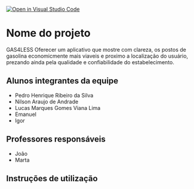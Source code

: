 [![Open in Visual Studio Code](https://classroom.github.com/assets/open-in-vscode-c66648af7eb3fe8bc4f294546bfd86ef473780cde1dea487d3c4ff354943c9ae.svg)](https://classroom.github.com/online_ide?assignment_repo_id=7688277&assignment_repo_type=AssignmentRepo)
# Nome do projeto
GAS4LESS
Oferecer um aplicativo que mostre com clareza, os postos de gasolina economicmente mais viaveis e proximo a localização do usuário, 
prezando ainda pela qualidade e confiabilidade do estabelecimento.
## Alunos integrantes da equipe

* Pedro Henrique Ribeiro da Silva
* Nilson Araujo de Andrade
* Lucas Marques Gomes Viana Lima
* Emanuel 
* Igor 

## Professores responsáveis

* João
* Marta

## Instruções de utilização
